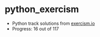 # python_exercism

- Python track solutions from [exercism.io](https://exercism.io/)
- Progress: 16 out of 117
